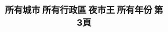 ---
title: "所有城市 所有行政區 夜市王 所有年份 第3頁"
description: "所有城市 所有行政區 夜市王 所有年份 獲獎餐廳 第3頁"
keywords:
  - 美食競賽
  - 台灣美食
  - 美食精選
datePublished: "2025-06-30"
dateModified: "2025-07-05"
city: "所有城市"
district: "所有行政區"
award: "夜市王"
year: "所有年份"
page: 3
count: 60

restaurants:
  - name: "薯小二馬鈴薯煎餅-瑞豐總店"
    city: "高雄市"
    district: "左營區"
    address: "高雄市鼓山區裕誠路1128號"
    phone: "0905167227"
    geo: "22.66658969357535, 120.2998883749046"
    link: "高雄市/左營區/薯小二馬鈴薯煎餅-瑞豐總店"
    google_map: "https://maps.app.goo.gl/AcXLGes8vHnWKcAU8"
    footinder: "https://footinder.com.tw/%E9%AB%98%E9%9B%84%E5%B8%82%E9%BC%93%E5%B1%B1%E5%8D%80/362077/"
    award:
    - name: "夜市王"
      year: "2024"
  - name: "成銘月亮蝦餅"
    city: "新北市"
    district: "永和區"
    address: "新北市永和區保平路18巷2號"
    phone: "0979888215"
    geo: "25.00835352193154, 121.51146774306527"
    link: "新北市/永和區/成銘月亮蝦餅"
    google_map: "https://maps.app.goo.gl/6JugaaFyeRSPZ2uu5"
    footinder: "https://footinder.com.tw/%E6%96%B0%E5%8C%97%E5%B8%82%E6%B0%B8%E5%92%8C%E5%8D%80/362039/"
    award:
    - name: "夜市王"
      year: "2024"
  - name: "東石蚵仔煎"
    city: "新北市"
    district: "永和區"
    address: "新北市永和區永平路159號"
    phone: ""
    geo: "25.00865557804342, 121.51078620570179"
    link: "新北市/永和區/東石蚵仔煎"
    google_map: "https://maps.app.goo.gl/HtU31fXjZG3p5Qqi6"
    footinder: "https://footinder.com.tw/%E6%96%B0%E5%8C%97%E5%B8%82%E6%B0%B8%E5%92%8C%E5%8D%80/362045/"
    award:
    - name: "夜市王"
      year: "2024"
  - name: "方家園臭豆腐"
    city: "新北市"
    district: "永和區"
    address: "新北市永和區永平路26號"
    phone: "0222319922"
    geo: "25.008913667984267, 121.51328997827133"
    link: "新北市/永和區/方家園臭豆腐"
    google_map: "https://maps.app.goo.gl/bS8PTyzoeAxGKuGo7"
    footinder: "https://footinder.com.tw/%E6%96%B0%E5%8C%97%E5%B8%82%E6%B0%B8%E5%92%8C%E5%8D%80/362067/"
    award:
    - name: "夜市王"
      year: "2024"
  - name: "小鹿梅花糕樂華店"
    city: "新北市"
    district: "永和區"
    address: "新北市永和區永平路84號號前"
    phone: ""
    geo: "25.008618098237566, 121.51218146612096"
    link: "新北市/永和區/小鹿梅花糕樂華店"
    google_map: "https://maps.app.goo.gl/kF8x3pASPzvGhKxTA"
    footinder: "https://footinder.com.tw/%E6%96%B0%E5%8C%97%E5%B8%82%E6%B0%B8%E5%92%8C%E5%8D%80/362069/"
    award:
    - name: "夜市王"
      year: "2024"
  - name: "阿泰鐵板燒/牛排"
    city: "新北市"
    district: "永和區"
    address: "新北市永和區保平路18巷21號"
    phone: "0286603456"
    geo: "25.00797063502691, 121.51187453749408"
    link: "新北市/永和區/阿泰鐵板燒_牛排"
    google_map: "https://maps.app.goo.gl/qSCPEnuUdzWHTxW19"
    footinder: "https://footinder.com.tw/%e6%96%b0%e5%8c%97%e5%b8%82%e6%b0%b8%e5%92%8c%e5%8d%80/7425/"
    award:
    - name: "夜市王"
      year: "2024"
  - name: "逢甲發倆醬烤雞排（夯雞排）"
    city: "台中市"
    district: "西屯區"
    address: "台中市西屯區慶和街92-1號"
    phone: "0983687249"
    geo: "24.176052892971956, 120.64654193851347"
    link: "台中市/西屯區/逢甲發倆醬烤雞排_夯雞排_"
    google_map: "https://maps.app.goo.gl/NatUGxCFwKhp8Gw9A"
    footinder: "https://footinder.com.tw/%E5%8F%B0%E4%B8%AD%E5%B8%82%E8%A5%BF%E5%B1%AF%E5%8D%80/362041/"
    award:
    - name: "夜市王"
      year: "2024"
  - name: "嵐豐火烤魚"
    city: "台中市"
    district: "西屯區"
    address: "台中市西屯區逢甲路20巷8號"
    phone: ""
    geo: "24.179350592324464, 120.64580755155393"
    link: "台中市/西屯區/嵐豐火烤魚"
    google_map: "https://maps.app.goo.gl/i1cEpW2D1nyG3uf57"
    footinder: ""
    award:
    - name: "夜市王"
      year: "2024"
  - name: "台中甜不辣 逢甲臭豆腐"
    city: "台中市"
    district: "西屯區"
    address: "台中市西屯區文華路71號D1"
    phone: ""
    geo: "24.177482334013394, 120.64628614158246"
    link: "台中市/西屯區/台中甜不辣_逢甲臭豆腐"
    google_map: "https://maps.app.goo.gl/MexQMLWA1L2hVbrM6"
    footinder: "https://footinder.com.tw/%E5%8F%B0%E4%B8%AD%E5%B8%82%E8%A5%BF%E5%B1%AF%E5%8D%80/362049/"
    award:
    - name: "夜市王"
      year: "2024"
---